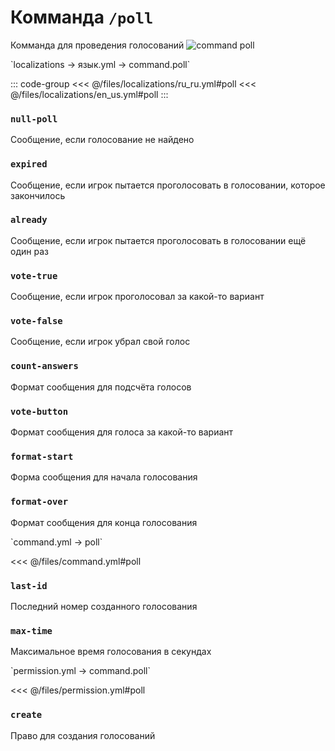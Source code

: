 # Комманда `/poll`

Комманда для проведения голосований
![command poll](/commandpoll.png)

[//]: # (localization)
<!--@include: @/parts/words.md#localization--> 
<!--@include: @/parts/words.md#path--> `localizations → язык.yml → command.poll`

<!--@include: @/parts/words.md#default--> 

::: code-group
<<< @/files/localizations/ru_ru.yml#poll
<<< @/files/localizations/en_us.yml#poll
:::

### `null-poll`

Сообщение, если голосование не найдено

### `expired`

Сообщение, если игрок пытается проголосовать в голосовании, которое закончилось

### `already`

Сообщение, если игрок пытается проголосовать в голосовании ещё один раз

### `vote-true`

Сообщение, если игрок проголосовал за какой-то вариант

### `vote-false`

Сообщение, если игрок убрал свой голос

### `count-answers`

Формат сообщения для подсчёта голосов

### `vote-button`

Формат сообщения для голоса за какой-то вариант

### `format-start`

Форма сообщения для начала голосования

### `format-over`

Формат сообщения для конца голосования

[//]: # (command.yml)
<!--@include: @/parts/words.md#setting-->
<!--@include: @/parts/words.md#path--> `command.yml → poll`

<!--@include: @/parts/words.md#default-->
<<< @/files/command.yml#poll

<!--@include: @/parts/enable.md-->
<!--@include: @/parts/range.md-->

### `last-id`

Последний номер созданного голосования

### `max-time`

Максимальное время голосования в секундах

<!--@include: @/parts/aliases.md-->
<!--@include: @/parts/cooldown.md-->
<!--@include: @/parts/sound.md-->

[//]: # (permission.yml)
<!--@include: @/parts/words.md#permission-->
<!--@include: @/parts/words.md#path--> `permission.yml → command.poll`

<!--@include: @/parts/words.md#default-->
<<< @/files/permission.yml#poll

<!--@include: @/parts/permission/permissionTier3.md-->

### `create`

Право для создания голосований

<!--@include: @/parts/permission/cooldown.md-->
<!--@include: @/parts/permission/sound.md-->

